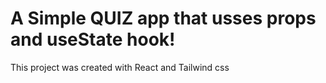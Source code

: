 # A Simple QUIZ app that usses props and useState hook!

This project was created with React and Tailwind css
